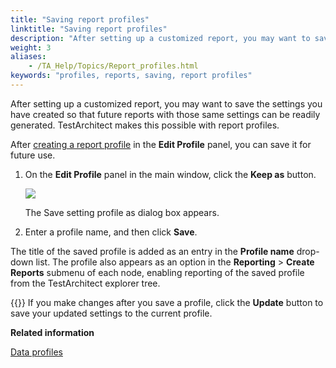 ```yaml
--- 
title: "Saving report profiles"
linktitle: "Saving report profiles"
description: "After setting up a customized report, you may want to save the settings you have created so that future reports with those same settings can be readily generated. TestArchitect makes this possible with report profiles."
weight: 3
aliases: 
    - /TA_Help/Topics/Report_profiles.html
keywords: "profiles, reports, saving, report profiles"
---
```


After setting up a customized report, you may want to save the settings you have created so that future reports with those same settings can be readily generated. TestArchitect makes this possible with report profiles.

After [creating a report profile](/user-guide/reporting-and-dashboard/reporting/creating-reports) in the **Edit Profile** panel, you can save it for future use.

1.  On the **Edit Profile** panel in the main window, click the **Keep as** button.

    ![](/images/TA_Help/Images/Edit_profile_Keep_as.png)

    The Save setting profile as dialog box appears.

2.  Enter a profile name, and then click **Save**.


The title of the saved profile is added as an entry in the **Profile name** drop-down list. The profile also appears as an option in the **Reporting** \> **Create Reports** submenu of each node, enabling reporting of the saved profile from the TestArchitect explorer tree.

{{<tip>}} If you make changes after you save a profile, click the **Update** button to save your updated settings to the current profile.




**Related information**  


[Data profiles](/user-guide/reporting-and-dashboard/dashboard/data-profiles/)

